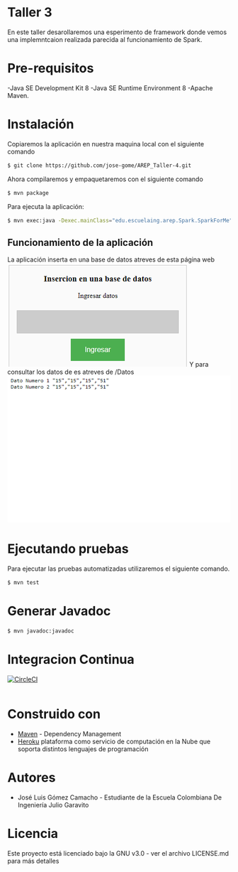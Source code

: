 # Taller 3
En este taller desarollaremos una esperimento de framework donde vemos una implemntcaion realizada parecida al funcionamiento de Spark. 
#

# Pre-requisitos
  -Java SE Development Kit 8
  -Java SE Runtime Environment 8
  -Apache Maven.

# Instalación
Copiaremos la aplicación en nuestra maquina local con el siguiente comando
```sh
$ git clone https://github.com/jose-gome/AREP_Taller-4.git
 ```
Ahora compilaremos y empaquetaremos con el siguiente comando
```sh
$ mvn package 
```
Para ejecuta la aplicación:
```sh
$ mvn exec:java -Dexec.mainClass="edu.escuelaing.arep.Spark.SparkForMe"
```
## Funcionamiento de la aplicación
La aplicación inserta en una base de datos atreves de esta página web
![](/Imagenes/insertarDatos.png)
Y para consultar los datos de es atreves de /Datos
![](/Imagenes/Datos.png)
# Ejecutando pruebas
Para ejecutar las pruebas automatizadas utilizaremos el siguiente comando.
```sh
$ mvn test 
```
# Generar Javadoc

```sh
$ mvn javadoc:javadoc 
```
# Integracion Continua
[![CircleCI](https://circleci.com/gh/jose-gome/AREP-2020-1-Calculadora-estadistica.svg?style=svg)](https://circleci.com/gh/jose-gome/AREP_Taller-4)

```
```

# Construido con
  - [Maven](https://maven.apache.org/) - Dependency Management
  - [Heroku](https://cli-auth.heroku.com/) plataforma como servicio de computación en la Nube que soporta distintos lenguajes de programación
 
# Autores
  - José Luis Gómez Camacho - Estudiante de la Escuela Colombiana De Ingeniería Julio Garavito
# Licencia
Este proyecto está licenciado bajo la GNU v3.0 - ver el archivo LICENSE.md para más detalles
